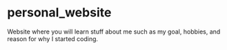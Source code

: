 # personal_website
Website where you will learn stuff about me such as my goal, hobbies, and reason for why I started coding.